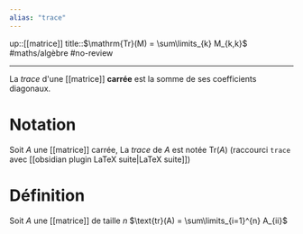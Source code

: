 ```yaml
---
alias: "trace"
---
```

up::[[matrice]]
title::$\mathrm{Tr}(M) = \sum\limits_{k} M_{k,k}$
#maths/algèbre #no-review 

----
La _trace_ d'une [[matrice]] **carrée** est la somme de ses coefficients diagonaux.

# Notation
Soit $A$ une [[matrice]] carrée,
La _trace_ de $A$ est notée $\mathrm{Tr}(A)$
(raccourci `trace` avec [[obsidian plugin LaTeX suite|LaTeX suite]])

# Définition
Soit $A$ une [[matrice]] de taille $n$
$\text{tr}(A) = \sum\limits_{i=1}^{n} A_{ii}$

